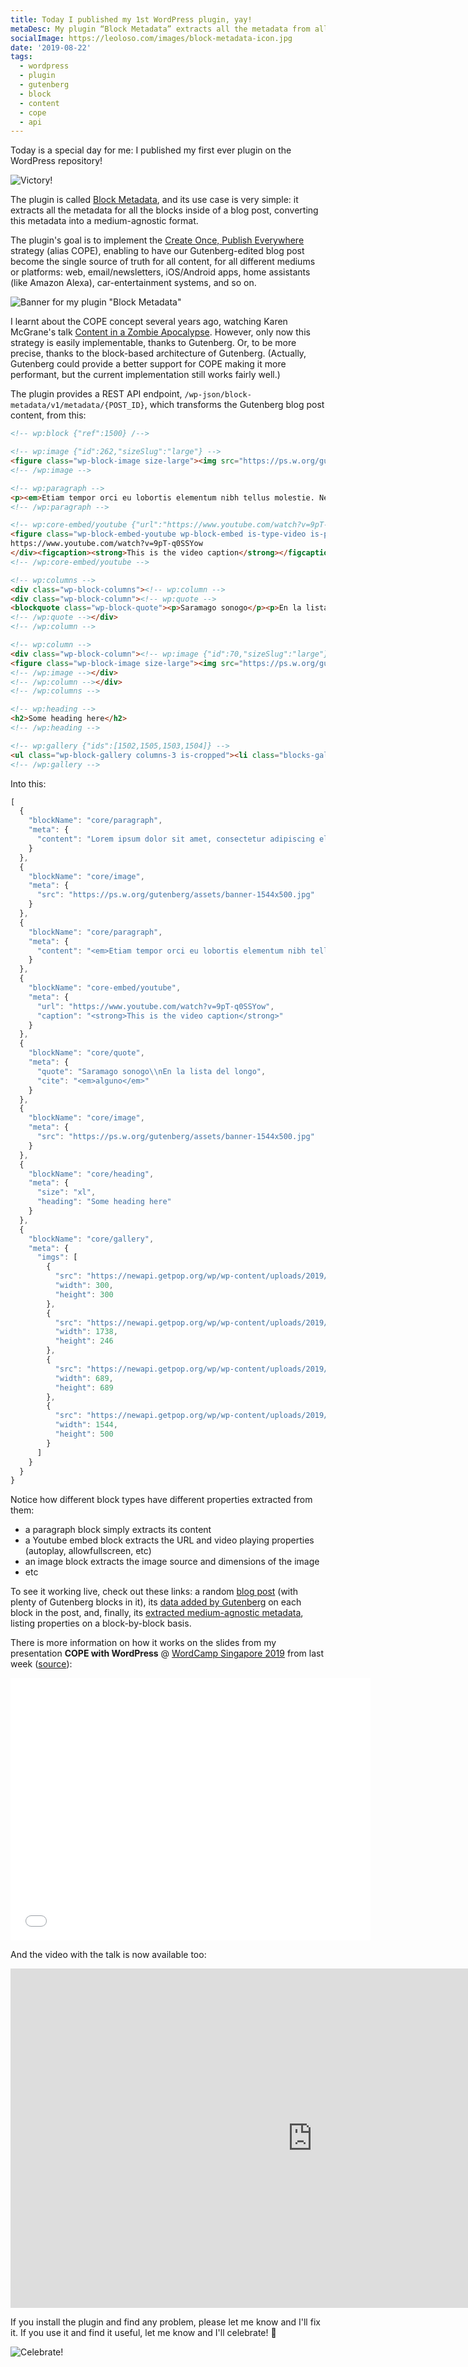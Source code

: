 ```yaml
---
title: Today I published my 1st WordPress plugin, yay!
metaDesc: My plugin “Block Metadata” extracts all the metadata from all blocks inside of a blog post, enabling to implement the “COPE” strategy in WordPress 🙏
socialImage: https://leoloso.com/images/block-metadata-icon.jpg
date: '2019-08-22'
tags:
  - wordpress
  - plugin
  - gutenberg
  - block
  - content
  - cope
  - api
---
```


Today is a special day for me: I published my first ever plugin on the WordPress repository!

![Victory!](/images/victory.png)

The plugin is called [Block Metadata](https://wordpress.org/plugins/block-metadata/), and its use case is very simple: it extracts all the metadata for all the blocks inside of a blog post, converting this metadata into a medium-agnostic format. 

The plugin's goal is to implement the [Create Once, Publish Everywhere](https://www.programmableweb.com/news/cope-create-once-publish-everywhere/2009/10/13) strategy (alias COPE), enabling to have our Gutenberg-edited blog post become the single source of truth for all content, for all different mediums or platforms: web, email/newsletters, iOS/Android apps, home assistants (like Amazon Alexa), car-entertainment systems, and so on.

![Banner for my plugin "Block Metadata"](/images/block-metadata-banner.jpg)

I learnt about the COPE concept several years ago, watching Karen McGrane's talk [Content in a Zombie Apocalypse](https://karenmcgrane.com/talks/content-in-a-zombie-apocalypse/). However, only now this strategy is easily implementable, thanks to Gutenberg. Or, to be more precise, thanks to the block-based architecture of Gutenberg. (Actually, Gutenberg could provide a better support for COPE making it more performant, but the current implementation still works fairly well.)

The plugin provides a REST API endpoint, `/wp-json/block-metadata/v1/metadata/{POST_ID}`, which transforms the Gutenberg blog post content, from this:

```html
<!-- wp:block {"ref":1500} /-->

<!-- wp:image {"id":262,"sizeSlug":"large"} -->
<figure class="wp-block-image size-large"><img src="https://ps.w.org/gutenberg/assets/banner-1544x500.jpg" alt="" class="wp-image-262"/></figure>
<!-- /wp:image -->

<!-- wp:paragraph -->
<p><em>Etiam tempor orci eu lobortis elementum nibh tellus molestie. Neque  egestas congue quisque egestas. Egestas integer eget aliquet nibh  praesent tristique. Vulputate mi sit amet mauris. Sodales neque sodales  ut etiam sit. Dignissim suspendisse in est ante in. Volutpat commodo sed  egestas egestas. Felis donec et odio pellentesque diam. Pharetra vel  turpis nunc eget lorem dolor sed viverra. Porta nibh venenatis cras sed  felis eget. Aliquam ultrices sagittis orci a. Dignissim diam quis enim  lobortis. Aliquet porttitor lacus luctus accumsan. Dignissim convallis  aenean et tortor at risus viverra adipiscing at.</em></p>
<!-- /wp:paragraph -->

<!-- wp:core-embed/youtube {"url":"https://www.youtube.com/watch?v=9pT-q0SSYow","type":"video","providerNameSlug":"youtube","className":"wp-embed-aspect-16-9 wp-has-aspect-ratio"} -->
<figure class="wp-block-embed-youtube wp-block-embed is-type-video is-provider-youtube wp-embed-aspect-16-9 wp-has-aspect-ratio"><div class="wp-block-embed__wrapper">
https://www.youtube.com/watch?v=9pT-q0SSYow
</div><figcaption><strong>This is the video caption</strong></figcaption></figure>
<!-- /wp:core-embed/youtube -->

<!-- wp:columns -->
<div class="wp-block-columns"><!-- wp:column -->
<div class="wp-block-column"><!-- wp:quote -->
<blockquote class="wp-block-quote"><p>Saramago sonogo</p><p>En la lista del longo</p><cite><em><a href="https://yahoo.com">alguno</a></em></cite></blockquote>
<!-- /wp:quote --></div>
<!-- /wp:column -->

<!-- wp:column -->
<div class="wp-block-column"><!-- wp:image {"id":70,"sizeSlug":"large"} -->
<figure class="wp-block-image size-large"><img src="https://ps.w.org/gutenberg/assets/banner-1544x500.jpg" alt="" class="wp-image-70"/></figure>
<!-- /wp:image --></div>
<!-- /wp:column --></div>
<!-- /wp:columns -->

<!-- wp:heading -->
<h2>Some heading here</h2>
<!-- /wp:heading -->

<!-- wp:gallery {"ids":[1502,1505,1503,1504]} -->
<ul class="wp-block-gallery columns-3 is-cropped"><li class="blocks-gallery-item"><figure><img src="https://newapi.getpop.org/wp/wp-content/uploads/2019/08/Sample-jpg-image-50kb.jpg" alt="" data-id="1502" data-link="https://newapi.getpop.org/uncategorized/cope-with-wordpress-post-demo-containing-plenty-of-blocks/attachment/sample-jpg-image-50kb/" class="wp-image-1502"/><figcaption>Caption 1st image</figcaption></figure></li><li class="blocks-gallery-item"><figure><img src="https://newapi.getpop.org/wp/wp-content/uploads/2019/08/setting-rest-fields-1024x145.png" alt="" data-id="1505" data-link="https://newapi.getpop.org/uncategorized/cope-with-wordpress-post-demo-containing-plenty-of-blocks/attachment/setting-rest-fields/" class="wp-image-1505"/></figure></li><li class="blocks-gallery-item"><figure><img src="https://newapi.getpop.org/wp/wp-content/uploads/2019/08/Sample-jpg-image-100kb.jpg" alt="" data-id="1503" data-link="https://newapi.getpop.org/uncategorized/cope-with-wordpress-post-demo-containing-plenty-of-blocks/attachment/sample-jpg-image-100kb/" class="wp-image-1503"/><figcaption>Caption 3rd image</figcaption></figure></li><li class="blocks-gallery-item"><figure><img src="https://newapi.getpop.org/wp/wp-content/uploads/2019/08/banner-1544x500-1024x332.jpg" alt="" data-id="1504" data-link="https://newapi.getpop.org/uncategorized/cope-with-wordpress-post-demo-containing-plenty-of-blocks/attachment/banner-1544x500/" class="wp-image-1504"/><figcaption>Final <strong>caption</strong> <a href="https://getpop.org">for all</a></figcaption></figure></li></ul>
<!-- /wp:gallery -->
```

Into this:

```javascript
[
  {
    "blockName": "core/paragraph",
    "meta": {
      "content": "Lorem ipsum dolor sit amet, consectetur adipiscing elit, sed do eiusmod tempor incididunt ut labore et dolore magna aliqua. Dolor sed viverra ipsum nunc aliquet bibendum enim. In massa tempor nec feugiat. Nunc aliquet bibendum enim facilisis gravida. Nisl nunc mi ipsum faucibus vitae aliquet nec ullamcorper. Amet luctus venenatis lectus magna fringilla. Volutpat maecenas volutpat blandit aliquam etiam erat velit scelerisque in. Egestas egestas fringilla phasellus faucibus scelerisque eleifend. Sagittis orci a scelerisque purus semper eget duis. Nulla pharetra diam sit amet nisl suscipit. Sed adipiscing diam donec adipiscing tristique risus nec feugiat in. Fusce ut placerat orci nulla. Pharetra vel turpis nunc eget lorem dolor. Tristique senectus et netus et malesuada."
    }
  },
  {
    "blockName": "core/image",
    "meta": {
      "src": "https://ps.w.org/gutenberg/assets/banner-1544x500.jpg"
    }
  },
  {
    "blockName": "core/paragraph",
    "meta": {
      "content": "<em>Etiam tempor orci eu lobortis elementum nibh tellus molestie. Neque  egestas congue quisque egestas. Egestas integer eget aliquet nibh  praesent tristique. Vulputate mi sit amet mauris. Sodales neque sodales  ut etiam sit. Dignissim suspendisse in est ante in. Volutpat commodo sed  egestas egestas. Felis donec et odio pellentesque diam. Pharetra vel  turpis nunc eget lorem dolor sed viverra. Porta nibh venenatis cras sed  felis eget. Aliquam ultrices sagittis orci a. Dignissim diam quis enim  lobortis. Aliquet porttitor lacus luctus accumsan. Dignissim convallis  aenean et tortor at risus viverra adipiscing at.</em>"
    }
  },
  {
    "blockName": "core-embed/youtube",
    "meta": {
      "url": "https://www.youtube.com/watch?v=9pT-q0SSYow",
      "caption": "<strong>This is the video caption</strong>"
    }
  },
  {
    "blockName": "core/quote",
    "meta": {
      "quote": "Saramago sonogo\\nEn la lista del longo",
      "cite": "<em>alguno</em>"
    }
  },
  {
    "blockName": "core/image",
    "meta": {
      "src": "https://ps.w.org/gutenberg/assets/banner-1544x500.jpg"
    }
  },
  {
    "blockName": "core/heading",
    "meta": {
      "size": "xl",
      "heading": "Some heading here"
    }
  },
  {
    "blockName": "core/gallery",
    "meta": {
      "imgs": [
        {
          "src": "https://newapi.getpop.org/wp/wp-content/uploads/2019/08/Sample-jpg-image-50kb.jpg",
          "width": 300,
          "height": 300
        },
        {
          "src": "https://newapi.getpop.org/wp/wp-content/uploads/2019/08/setting-rest-fields.png",
          "width": 1738,
          "height": 246
        },
        {
          "src": "https://newapi.getpop.org/wp/wp-content/uploads/2019/08/Sample-jpg-image-100kb.jpg",
          "width": 689,
          "height": 689
        },
        {
          "src": "https://newapi.getpop.org/wp/wp-content/uploads/2019/08/banner-1544x500.jpg",
          "width": 1544,
          "height": 500
        }
      ]
    }
  }
}
```

Notice how different block types have different properties extracted from them: 

- a paragraph block simply extracts its content
- a Youtube embed block extracts the URL and video playing properties (autoplay, allowfullscreen, etc)
- an image block extracts the image source and dimensions of the image
- etc

To see it working live, check out these links: a random [blog post](https://nextapi.getpop.org/posts/cope-with-wordpress-post-demo-containing-plenty-of-blocks/) (with plenty of Gutenberg blocks in it), its [data added by Gutenberg](https://nextapi.getpop.org/wp-json/block-metadata/v1/data/1499) on each block in the post, and, finally, its [extracted medium-agnostic metadata](https://nextapi.getpop.org/wp-json/block-metadata/v1/metadata/1499), listing properties on a block-by-block basis.

There is more information on how it works on the slides from my presentation **COPE with WordPress** @ [WordCamp Singapore 2019](https://2019.singapore.wordcamp.org/sessions/#wcorg-session-1070) from last week ([source](https://slides.com/leoloso/cope-with-wp)):

<iframe src="//slides.com/leoloso/cope-with-wp/embed" width="576" height="420" scrolling="no" frameborder="0" webkitallowfullscreen mozallowfullscreen allowfullscreen></iframe>

And the video with the talk is now available too:

<iframe width="966" height="543" src="https://www.youtube.com/embed/fK8NcwA6SGs" frameborder="0" allow="accelerometer; autoplay; encrypted-media; gyroscope; picture-in-picture" allowfullscreen></iframe>

If you install the plugin and find any problem, please let me know and I'll fix it. If you use it and find it useful, let me know and I'll celebrate! 🥳

![Celebrate!](/images/celebration-time.jpg)